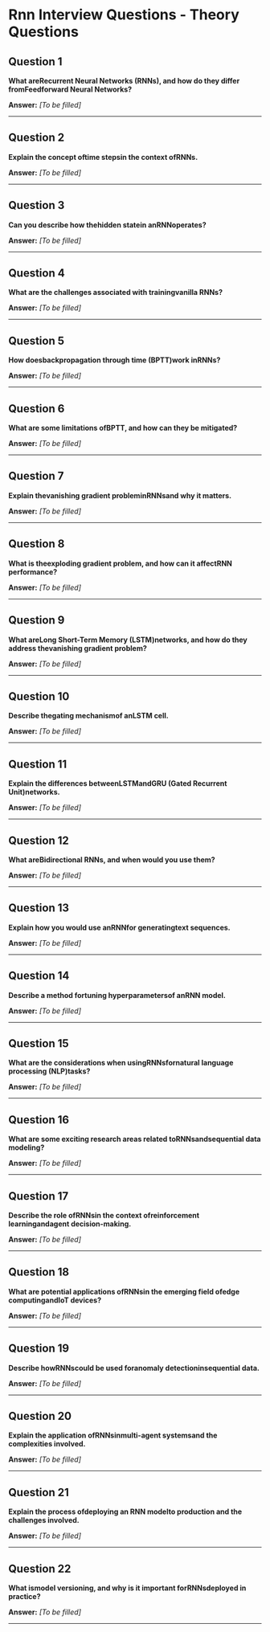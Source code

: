 # Rnn Interview Questions - Theory Questions

## Question 1

**What areRecurrent Neural Networks (RNNs), and how do they differ fromFeedforward Neural Networks?**

**Answer:** _[To be filled]_

---

## Question 2

**Explain the concept oftime stepsin the context ofRNNs.**

**Answer:** _[To be filled]_

---

## Question 3

**Can you describe how thehidden statein anRNNoperates?**

**Answer:** _[To be filled]_

---

## Question 4

**What are the challenges associated with trainingvanilla RNNs?**

**Answer:** _[To be filled]_

---

## Question 5

**How doesbackpropagation through time (BPTT)work inRNNs?**

**Answer:** _[To be filled]_

---

## Question 6

**What are some limitations ofBPTT, and how can they be mitigated?**

**Answer:** _[To be filled]_

---

## Question 7

**Explain thevanishing gradient probleminRNNsand why it matters.**

**Answer:** _[To be filled]_

---

## Question 8

**What is theexploding gradient problem, and how can it affectRNN performance?**

**Answer:** _[To be filled]_

---

## Question 9

**What areLong Short-Term Memory (LSTM)networks, and how do they address thevanishing gradient problem?**

**Answer:** _[To be filled]_

---

## Question 10

**Describe thegating mechanismof anLSTM cell.**

**Answer:** _[To be filled]_

---

## Question 11

**Explain the differences betweenLSTMandGRU (Gated Recurrent Unit)networks.**

**Answer:** _[To be filled]_

---

## Question 12

**What areBidirectional RNNs, and when would you use them?**

**Answer:** _[To be filled]_

---

## Question 13

**Explain how you would use anRNNfor generatingtext sequences.**

**Answer:** _[To be filled]_

---

## Question 14

**Describe a method fortuning hyperparametersof anRNN model.**

**Answer:** _[To be filled]_

---

## Question 15

**What are the considerations when usingRNNsfornatural language processing (NLP)tasks?**

**Answer:** _[To be filled]_

---

## Question 16

**What are some exciting research areas related toRNNsandsequential data modeling?**

**Answer:** _[To be filled]_

---

## Question 17

**Describe the role ofRNNsin the context ofreinforcement learningandagent decision-making.**

**Answer:** _[To be filled]_

---

## Question 18

**What are potential applications ofRNNsin the emerging field ofedge computingandIoT devices?**

**Answer:** _[To be filled]_

---

## Question 19

**Describe howRNNscould be used foranomaly detectioninsequential data.**

**Answer:** _[To be filled]_

---

## Question 20

**Explain the application ofRNNsinmulti-agent systemsand the complexities involved.**

**Answer:** _[To be filled]_

---

## Question 21

**Explain the process ofdeploying an RNN modelto production and the challenges involved.**

**Answer:** _[To be filled]_

---

## Question 22

**What ismodel versioning, and why is it important forRNNsdeployed in practice?**

**Answer:** _[To be filled]_

---

